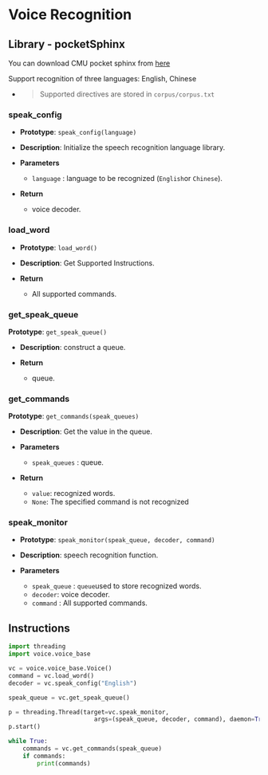 <!--
Copyright (c) 2019 Elephant Robotics, Inc. All rights reserved.

Using this MarsAI source code is subject to the terms and conditions of Apache 2.0 License. Check LICENSE for more information
-->

# Voice Recognition

## Library - pocketSphinx
You can download CMU pocket sphinx from [here](https://github.com/cmusphinx/pocketsphinx)

Support recognition of three languages: English, Chinese

- >Supported directives are stored in `corpus/corpus.txt`

### speak_config

- **Prototype**: `speak_config(language)`

- **Description**: Initialize the speech recognition language library.

- **Parameters**

  - `language` : language to be recognized (`English`or `Chinese`).
- **Return**
  - voice decoder.

### load_word

- **Prototype**: `load_word()`

- **Description**: Get Supported Instructions.

- **Return**
  - All supported commands.

### get_speak_queue

**Prototype**: `get_speak_queue()`

- **Description**: construct a queue.

- **Return**
  - queue.

### get_commands

**Prototype**: `get_commands(speak_queues)`

- **Description**: Get the value in the queue.

- **Parameters**

  - `speak_queues` : queue.

- **Return**
  - `value`: recognized words.
  - `None`: The specified command is not recognized



### speak_monitor

- **Prototype**: `speak_monitor(speak_queue, decoder, command)`

- **Description**: speech recognition function.

- **Parameters**

  - `speak_queue` : `queue`used to store recognized words.
  - `decoder`: voice decoder.
  - `command` : All supported commands.

## Instructions

```python
import threading
import voice.voice_base

vc = voice.voice_base.Voice()
command = vc.load_word()
decoder = vc.speak_config("English")

speak_queue = vc.get_speak_queue()

p = threading.Thread(target=vc.speak_monitor,
                        args=(speak_queue, decoder, command), daemon=True)
p.start()

while True:
    commands = vc.get_commands(speak_queue)
    if commands:
        print(commands)
```
